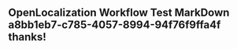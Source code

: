 <properties
ms.topic="hero-topic"
ms.test1="hero-topic"
ms.test2="test"/>

## OpenLocalization Workflow Test MarkDown a8bb1eb7-c785-4057-8994-94f76f9ffa4f thanks!
